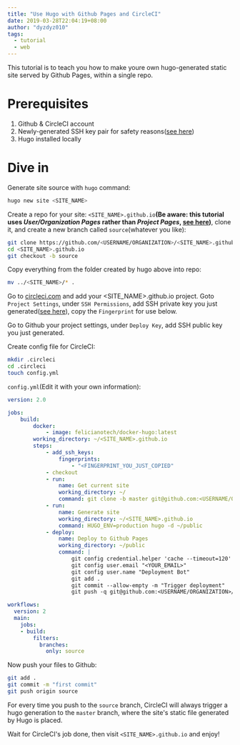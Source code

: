 ```yaml
---
title: "Use Hugo with Github Pages and CircleCI"
date: 2019-03-28T22:04:19+08:00
author: "dyzdyz010"
tags:
  - tutorial
  - web
---
```


This tutorial is to teach you how to make youre own hugo-generated static site served by Github Pages,  within a single repo.

# Prerequisites

1. Github & CircleCI account
2. Newly-generated SSH key pair for safety reasons([see here](https://circleci.com/docs/2.0/add-ssh-key/))
3. Hugo installed locally

# Dive in

Generate site source with `hugo` command:

```bash
hugo new site <SITE_NAME>
```

Create a repo for your site: `<SITE_NAME>.github.io`**(Be aware: this tutorial uses *User/Organization Pages* rather than *Project Pages*, [see here](https://help.github.com/en/articles/user-organization-and-project-pages))**, clone it, and create a new branch called `source`(whatever you like):

```bash
git clone https://github.com/<USERNAME/ORGANIZATION>/<SITE_NAME>.github.io.git
cd <SITE_NAME>.github.io
git checkout -b source
```

Copy everything from the folder created by hugo above into repo:

```bash
mv ../<SITE_NAME>/* .
```

Go to [circleci.com](https://circleci.com) and add your <SITE_NAME>.github.io project. Goto `Project Settings`, under `SSH Permissions`, add SSH private key you just generated([see here](https://circleci.com/docs/2.0/add-ssh-key/)), copy the `Fingerprint` for use below.

Go to Github your project settings, under `Deploy Key`, add SSH public key you just generated.

Create config file for CircleCI:

```bash
mkdir .circleci
cd .circleci
touch config.yml
```

`config.yml`(Edit it with your own information):

```yaml
version: 2.0

jobs:
    build:
        docker:
            - image: felicianotech/docker-hugo:latest
        working_directory: ~/<SITE_NAME>.github.io
        steps:
            - add_ssh_keys:
                fingerprints:
                    - "<FINGERPRINT_YOU_JUST_COPIED"
            - checkout
            - run:
                name: Get current site
                working_directory: ~/
                command: git clone -b master git@github.com:<USERNAME/ORGANIZATION>/<SITE_NAME>.github.io.git public
            - run:
                name: Generate site
                working_directory: ~/<SITE_NAME>.github.io
                command: HUGO_ENV=production hugo -d ~/public
            - deploy:
                name: Deploy to Github Pages
                working_directory: ~/public
                command: |
                    git config credential.helper 'cache --timeout=120'
                    git config user.email "<YOUR_EMAIL>"
                    git config user.name "Deployment Bot"
                    git add .
                    git commit --allow-empty -m "Trigger deployment"
                    git push -q git@github.com:<USERNAME/ORGANIZATION>/<SITE_NAME>.github.io.git master

workflows:
  version: 2
  main:
    jobs:
    - build:
        filters:
          branches:
            only: source
```

Now push your files to Github:

```bash
git add .
git commit -m "first commit"
git push origin source
```

For every time you push to the `source` branch, CircleCI will always trigger a hugo generation to the `master` branch, where the site's static file generated by Hugo is placed.

Wait for CircleCI's job done, then visit `<SITE_NAME>.github.io` and enjoy!